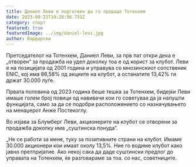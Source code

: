 ```yaml
---
title: Даниел Леви е подготвен да го продаде Тотенхем
date: 2023-09-21T19:28:56.731Z
category: спорт
featured: true
featuredImage: ../img/daniel-levi.jpg
author: Вардарски
---
```

Претседателот на Тотенхем, Даниел Леви, за прв пат откри дека е „отворен“ за продажба на удел доколку тоа е од корист за клубот. Леви е на позицијата од 2001 година и управува со мнозинскиот сопственик ENIC, кој има 86,58% од акциите на клубот, а останатите 13,42% ги држат 30.000 луѓе.

Првата половина од 2023 година беше тешка за Тотенхем, бидејќи Леви имаше голем број повици од навивачи кои го советуваа да ја напушти функцијата, само за да се подобри расположението со назначувањето на менаџерот Анже Постекоглу.

Во изјава за Блумберг Леви, акционерите на клубот се отворени за продажба доколку има „суштинска понуда“.

„Не се работи за мене, туку за позитивните страни на клубот. Имаме 30.000 акционери кои имаат околу 13,5%. Ние го водиме клубот како јавно претпријатие. Ако некој сака да даде суштински предлог до управата на Тотенхем, ќе разговараме за тоа. со нас, советниците.
